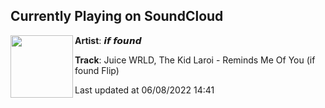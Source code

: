 ## Currently Playing on SoundCloud

[<img align="left" width="100" src="https://i1.sndcdn.com/artworks-hPlHHwPzSFsL0RZL-e13ZlQ-t500x500.jpg">](https://soundcloud.com/iffoundmusic/juice-wrld-the-kid-laroi-reminds-me-of-you-if-found-flip?in=iffoundmusic/sets/flips)

**Artist**: 𝙞𝙛 𝙛𝙤𝙪𝙣𝙙 

**Track**: Juice WRLD, The Kid Laroi - Reminds Me Of You (if found Flip)

Last updated at 06/08/2022 14:41

